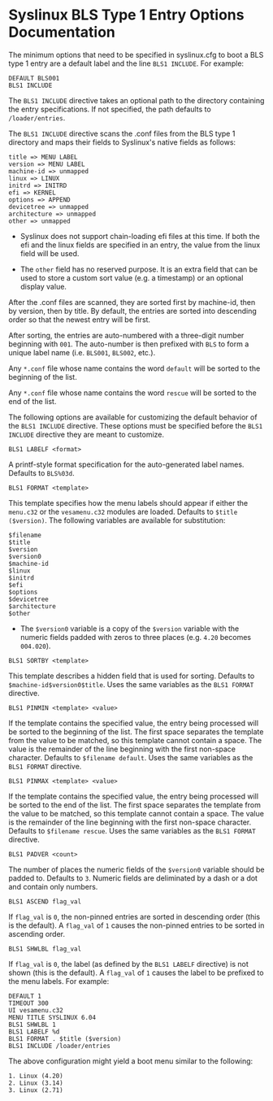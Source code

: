 # Syslinux BLS Type 1 Entry Options Documentation

The minimum options that need to be specified in syslinux.cfg to boot a BLS type 1 entry are a default label and the line `BLS1 INCLUDE`. For example:

```
DEFAULT BLS001
BLS1 INCLUDE
```

The `BLS1 INCLUDE` directive takes an optional path to the directory containing the entry specifications. If not specified, the path defaults to `/loader/entries`.

The `BLS1 INCLUDE` directive scans the .conf files from the BLS type 1 directory and maps their fields to Syslinux's native fields as follows:

```
title => MENU LABEL
version => MENU LABEL
machine-id => unmapped
linux => LINUX
initrd => INITRD
efi => KERNEL
options => APPEND
devicetree => unmapped
architecture => unmapped
other => unmapped
```

* Syslinux does not support chain-loading efi files at this time. If both the efi and the linux fields are specified in an entry, the value from the linux field will be used.

* The `other` field has no reserved purpose. It is an extra field that can be used to store a custom sort value (e.g. a timestamp) or an optional display value.

After the .conf files are scanned, they are sorted first by machine-id, then by version, then by title. By default, the entries are sorted into descending order so that the newest entry will be first.

After sorting, the entries are auto-numbered with a three-digit number beginning with `001`. The auto-number is then prefixed with `BLS` to form a unique label name (i.e. `BLS001`, `BLS002`, etc.).

Any `*.conf` file whose name contains the word `default` will be sorted to the beginning of the list.

Any `*.conf` file whose name contains the word `rescue` will be sorted to the end of the list.

The following options are available for customizing the default behavior of the `BLS1 INCLUDE` directive. These options must be specified before the `BLS1 INCLUDE` directive they are meant to customize.

`BLS1 LABELF <format>`

A printf-style format specification for the auto-generated label names. Defaults to `BLS%03d`.

`BLS1 FORMAT <template>`

This template specifies how the menu labels should appear if either the `menu.c32` or the `vesamenu.c32` modules are loaded. Defaults to `$title ($version)`. The following variables are available for substitution:

```
$filename
$title
$version
$version0
$machine-id
$linux
$initrd
$efi
$options
$devicetree
$architecture
$other
```

* The `$version0` variable is a copy of the `$version` variable with the numeric fields padded with zeros to three places (e.g. `4.20` becomes `004.020`).

`BLS1 SORTBY <template>`

This template describes a hidden field that is used for sorting. Defaults to `$machine-id$version0$title`. Uses the same variables as the `BLS1 FORMAT` directive.

`BLS1 PINMIN <template> <value>`

If the template contains the specified value, the entry being processed will be sorted to the beginning of the list. The first space separates the template from the value to be matched, so this template cannot contain a space. The value is the remainder of the line beginning with the first non-space character. Defaults to `$filename default`. Uses the same variables as the `BLS1 FORMAT` directive.

`BLS1 PINMAX <template> <value>`

If the template contains the specified value, the entry being processed will be sorted to the end of the list. The first space separates the template from the value to be matched, so this template cannot contain a space. The value is the remainder of the line beginning with the first non-space character. Defaults to `$filename rescue`. Uses the same variables as the `BLS1 FORMAT` directive.

`BLS1 PADVER <count>`

The number of places the numeric fields of the `$version0` variable should be padded to. Defaults to `3`. Numeric fields are deliminated by a dash or a dot and contain only numbers.

`BLS1 ASCEND flag_val`

If `flag_val` is `0`, the non-pinned entries are sorted in descending order (this is the default). A `flag_val` of `1` causes the non-pinned entries to be sorted in ascending order.

`BLS1 SHWLBL flag_val`

If `flag_val` is `0`, the label (as defined by the `BLS1 LABELF` directive) is not shown (this is the default). A `flag_val` of `1` causes the label to be prefixed to the menu labels. For example:

```
DEFAULT 1
TIMEOUT 300
UI vesamenu.c32
MENU TITLE SYSLINUX 6.04
BLS1 SHWLBL 1
BLS1 LABELF %d
BLS1 FORMAT . $title ($version)
BLS1 INCLUDE /loader/entries
```

The above configuration might yield a boot menu similar to the following:

```
1. Linux (4.20)
2. Linux (3.14)
3. Linux (2.71)
```
